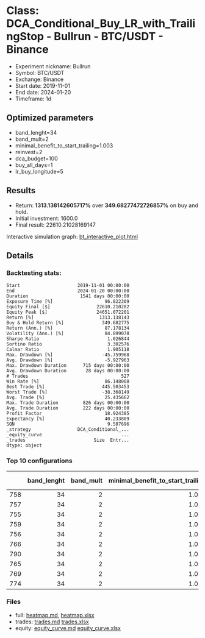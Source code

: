 # Class: DCA_Conditional_Buy_LR_with_TrailingStop - Bullrun - BTC/USDT - Binance

- Experiment nickname: Bullrun 
- Symbol: BTC/USDT
- Exchange: Binance
- Start date: 2019-11-01
- End date: 2024-01-20
- Timeframe: 1d

## Optimized parameters

- band_lenght=34
- band_mult=2
- minimal_benefit_to_start_trailing=1.003
- reinvest=2
- dca_budget=100
- buy_all_days=1
- lr_buy_longitude=5

## Results

- Return: **1313.138142605717%** over **349.68277472726857%** on buy and hold.
- Initial investment: 1600.0
- Final result: 22610.21028169147

Interactive simulation graph: [bt_interactive_plot.html](bt_interactive_plot.html)

## Details 
### Backtesting stats:

```
Start                     2019-11-01 00:00:00
End                       2024-01-20 00:00:00
Duration                   1541 days 00:00:00
Exposure Time [%]                   96.822309
Equity Final [$]                 22610.210282
Equity Peak [$]                  24651.072201
Return [%]                        1313.138143
Buy & Hold Return [%]              349.682775
Return (Ann.) [%]                   87.178134
Volatility (Ann.) [%]               84.899078
Sharpe Ratio                         1.026844
Sortino Ratio                        3.302576
Calmar Ratio                         1.905118
Max. Drawdown [%]                  -45.759968
Avg. Drawdown [%]                   -5.927963
Max. Drawdown Duration      715 days 00:00:00
Avg. Drawdown Duration       28 days 00:00:00
# Trades                                  527
Win Rate [%]                        86.148008
Best Trade [%]                     445.503453
Worst Trade [%]                    -38.368149
Avg. Trade [%]                      25.435662
Max. Trade Duration         826 days 00:00:00
Avg. Trade Duration         222 days 00:00:00
Profit Factor                       18.924385
Expectancy [%]                      40.233809
SQN                                  9.587696
_strategy                 DCA_Conditional_...
_equity_curve                             ...
_trades                         Size  Entr...
dtype: object
```

### Top 10 configurations

|     |   band_lenght |   band_mult |   minimal_benefit_to_start_trailing |   reinvest |   dca_budget |   buy_all_days |   lr_buy_longitude |   Return [%] |
|----:|--------------:|------------:|------------------------------------:|-----------:|-------------:|---------------:|-------------------:|-------------:|
| 758 |            34 |           2 |                               1.003 |          2 |          100 |              1 |                  5 |     1313.14  |
| 757 |            34 |           2 |                               1.003 |          2 |          100 |              1 |                  4 |     1304.07  |
| 755 |            34 |           2 |                               1.003 |          2 |          100 |              1 |                  2 |     1300.83  |
| 759 |            34 |           2 |                               1.003 |          2 |          100 |              1 |                  6 |     1273.19  |
| 756 |            34 |           2 |                               1.003 |          2 |          100 |              1 |                  3 |     1271.24  |
| 766 |            34 |           2 |                               1.003 |          2 |          200 |              1 |                  3 |     1021.54  |
| 790 |            34 |           2 |                               1.003 |          2 |         1600 |              0 |                  2 |      973.952 |
| 765 |            34 |           2 |                               1.003 |          2 |          200 |              1 |                  2 |      972.223 |
| 769 |            34 |           2 |                               1.003 |          2 |          200 |              1 |                  6 |      971.571 |
| 774 |            34 |           2 |                               1.003 |          2 |          500 |              0 |                  6 |      962.489 |

### Files

- full: [heatmap.md](heatmap.md), [heatmap.xlsx](heatmap.xlsx) 
- trades: [trades.md](trades.md) [trades.xlsx](trades.xlsx)
- equity: [equity_curve.md](equity_curve.md) [equity_curve.xlsx](equity_curve.xlsx)